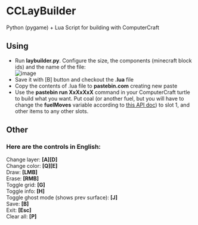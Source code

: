 # CCLayBuilder
Python (pygame) + Lua Script for building with ComputerCraft

## Using
- Run **laybuilder.py**. Configure the size, the components (minecraft block ids) and the name of the file:  
 ![image](https://user-images.githubusercontent.com/56085790/179425457-9ec1ef68-a518-4b2c-a9bb-337c844d51c5.png)  
- Save it with [B] button and checkout the **.lua** file
- Copy the contents of .lua file to **pastebin.com** creating new paste
- Use the **pastebin run XxXxXxX** command in your ComputerCraft turtle to build what you want. Put coal (or another fuel, but you will have to change the **fuelMoves** variable according to [this API doc](https://www.computercraft.info/wiki/Turtle.refuel)) to slot 1, and other items to any other slots.


## Other
### Here are the controls in English:  
 Change layer: **[A][D]**  
 Change color: **[Q][E]**  
 Draw: **[LMB]**  
 Erase: **[RMB]**  
 Toggle grid: **[G]**  
 Toggle info: **[H]**  
 Toggle ghost mode (shows prev surface): **[J]**  
 Save: **[B]**  
 Exit: **[Esc]**  
 Clear all: **[P]** 
 
 
